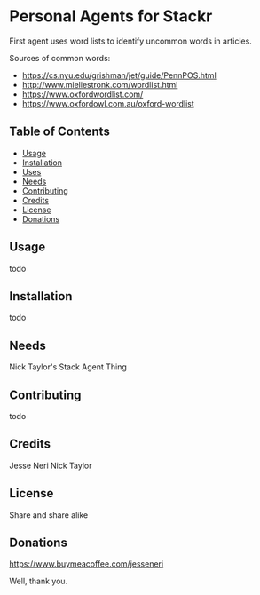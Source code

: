 # Personal Agents for Stackr

First agent uses word lists to identify uncommon words in articles.  

Sources of common words:  

* https://cs.nyu.edu/grishman/jet/guide/PennPOS.html
* http://www.mieliestronk.com/wordlist.html
* https://www.oxfordwordlist.com/
* https://www.oxfordowl.com.au/oxford-wordlist

## Table of Contents 

* [Usage](#usage) 
* [Installation](#installation) 
* [Uses](#uses) 
* [Needs](#needs) 
* [Contributing](#contributing) 
* [Credits](#credits) 
* [License](#license) 
* [Donations](#donations) 

## Usage

todo

## Installation

todo

## Needs

Nick Taylor's Stack Agent Thing


## Contributing

todo

## Credits

Jesse Neri
Nick Taylor

## License

Share and share alike

## Donations

https://www.buymeacoffee.com/jesseneri

Well, thank you.

